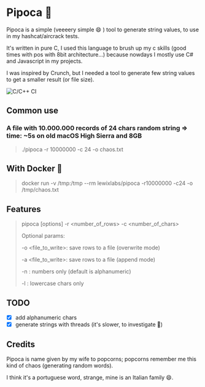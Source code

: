 # Pipoca 🍿
Pipoca is a simple (veeeery simple 😄 ) tool to generate string values, to use in my hashcat/aircrack tests.

It's written in pure C, I used this language to brush up my c skills (good times with pos with 8bit architecture...) because nowdays I mostly use C# and Javascript in my projects.

I was inspired by Crunch, but I needed a tool to generate few string values to get a smaller result (or file size).

![C/C++ CI](https://github.com/lewixlabs/Pipoca/workflows/C/C++%20CI/badge.svg)

## Common use
### A file with 10.000.000 records of 24 chars random string => time: ~5s on old macOS High Sierra and 8GB
>./pipoca -r 10000000 -c 24 -o chaos.txt

## With Docker 🐳
>docker run -v /tmp:/tmp --rm lewixlabs/pipoca -r10000000 -c24 -o /tmp/chaos.txt 

## Features
>pipoca [options] -r <number_of_rows> -c <number_of_chars>
>
>Optional params:
>
>-o <file_to_write>: save rows to a file (overwrite mode)
>
>-a <file_to_write>: save rows to a file (append mode)
>
>-n : numbers only (default is alphanumeric)
>
>-l : lowercase chars only

## TODO
- [x] add alphanumeric chars
- [x] generate strings with threads (it's slower, to investigate 🧐)

## Credits
Pipoca is name given by my wife to popcorns; popcorns remember me this kind of chaos (generating random words).

I think it's a portuguese word, strange, mine is an Italian family 😄.
